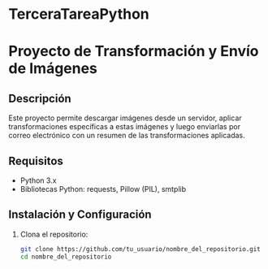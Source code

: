 # TerceraTareaPython
# Proyecto de Transformación y Envío de Imágenes

## Descripción
Este proyecto permite descargar imágenes desde un servidor, aplicar transformaciones específicas a estas imágenes y luego enviarlas por correo electrónico con un resumen de las transformaciones aplicadas.

## Requisitos
- Python 3.x
- Bibliotecas Python: requests, Pillow (PIL), smtplib

## Instalación y Configuración
1. Clona el repositorio:
   ```bash
   git clone https://github.com/tu_usuario/nombre_del_repositorio.git
   cd nombre_del_repositorio
